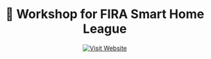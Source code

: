 <h1 align="center">🤖 Workshop for FIRA Smart Home League</h1>

<p align="center">
  <a href="https://peymanyousefi3.github.io/smarthome/" target="_blank">
    <img src="https://img.shields.io/badge/Visit%20Website-Workshop-blueviolet?style=for-the-badge&logo=githubpages" alt="Visit Website">
  </a>
</p>
